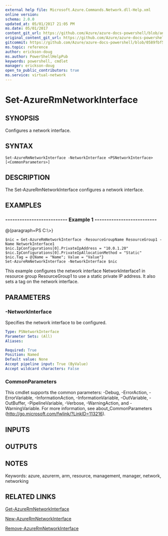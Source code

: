 ```yaml
---
external help file: Microsoft.Azure.Commands.Network.dll-Help.xml
online version:
schema: 2.0.0
updated_at: 05/01/2017 21:05 PM
ms.date: 05/01/2017
content_git_url: https://github.com/Azure/azure-docs-powershell/blob/anne052617/azureps-cmdlets-docs/ResourceManager/AzureRM.Network/v2.2.0/Set-AzureRmNetworkInterface.md
original_content_git_url: https://github.com/Azure/azure-docs-powershell/blob/anne052617/azureps-cmdlets-docs/ResourceManager/AzureRM.Network/v2.2.0/Set-AzureRmNetworkInterface.md
gitcommit: https://github.com/Azure/azure-docs-powershell/blob/0589fbf53d27e39e0cf445261d29c64fb0859d62
ms.topic: reference
author: erickson-doug
ms.author: PowerShellHelpPub
keywords: powershell, cmdlet
manager: erickson-doug
open_to_public_contributors: true
ms.service: virtual-network
---
```


# Set-AzureRmNetworkInterface

## SYNOPSIS
Configures a network interface.

## SYNTAX

```
Set-AzureRmNetworkInterface -NetworkInterface <PSNetworkInterface> [<CommonParameters>]
```

## DESCRIPTION
The Set-AzureRmNetworkInterface configures a network interface.

## EXAMPLES

### --------------------------  Example 1  --------------------------
@{paragraph=PS C:\\\>}



```
$nic = Get-AzureRmNetworkInterface -ResourceGroupName ResourceGroup1 -Name NetworkInterface1
$nic.IpConfigurations[0].PrivateIpAddress = "10.0.1.20"
$nic.IpConfigurations[0].PrivateIpAllocationMethod = "Static"
$nic.Tag = @{Name = "Name"; Value = "Value"}
Set-AzureRmNetworkInterface -NetworkInterface $nic
```

This example configures the network interface NetworkInterface1 in resource group ResourceGroup1 to use a static private IP address.
It also sets a tag on the network interface.

## PARAMETERS

### -NetworkInterface
Specifies the network interface to be configured.

```yaml
Type: PSNetworkInterface
Parameter Sets: (All)
Aliases: 

Required: True
Position: Named
Default value: None
Accept pipeline input: True (ByValue)
Accept wildcard characters: False
```

### CommonParameters
This cmdlet supports the common parameters: -Debug, -ErrorAction, -ErrorVariable, -InformationAction, -InformationVariable, -OutVariable, -OutBuffer, -PipelineVariable, -Verbose, -WarningAction, and -WarningVariable. For more information, see about_CommonParameters (http://go.microsoft.com/fwlink/?LinkID=113216).

## INPUTS

## OUTPUTS

## NOTES
Keywords: azure, azurerm, arm, resource, management, manager, network, networking

## RELATED LINKS

[Get-AzureRmNetworkInterface]()

[New-AzureRmNetworkInterface]()

[Remove-AzureRmNetworkInterface]()

